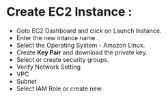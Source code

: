 # Create EC2 Instance :

-  Goto EC2 Dashboard and click on Launch Instance.
-  Enter the new intance name <NewEC2>.
-  Select the Operating System - Amazon Linux.
-  Create **Key Pair** and download the private key.
-  Select or create security groups.
  -  Verify Network Setting
   -  VPC
   -  Subnet
   -  Select IAM Role or create new.


